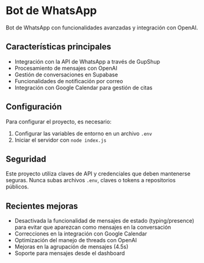 # Bot de WhatsApp

Bot de WhatsApp con funcionalidades avanzadas y integración con OpenAI.

## Características principales

- Integración con la API de WhatsApp a través de GupShup
- Procesamiento de mensajes con OpenAI
- Gestión de conversaciones en Supabase
- Funcionalidades de notificación por correo
- Integración con Google Calendar para gestión de citas

## Configuración

Para configurar el proyecto, es necesario:

1. Configurar las variables de entorno en un archivo `.env`
2. Iniciar el servidor con `node index.js`

## Seguridad

Este proyecto utiliza claves de API y credenciales que deben mantenerse seguras. Nunca subas archivos `.env`, claves o tokens a repositorios públicos.

## Recientes mejoras

- Desactivada la funcionalidad de mensajes de estado (typing/presence) para evitar que aparezcan como mensajes en la conversación
- Correcciones en la integración con Google Calendar
- Optimización del manejo de threads con OpenAI
- Mejoras en la agrupación de mensajes (4.5s)
- Soporte para mensajes desde el dashboard
